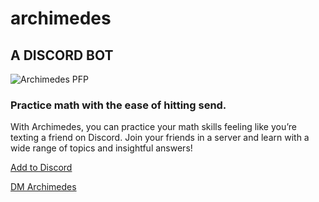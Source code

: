 # archimedes

## A DISCORD BOT

![Archimedes PFP](https://paneersamosa.github.io/archimedes/assets/img/Round%20PFP.svg)

### Practice math with the ease of hitting send.

With Archimedes, you can practice your math skills feeling like you’re texting a friend on Discord. Join your friends in a server and learn with a wide range of topics and insightful answers!

[Add to Discord](https://discord.com/api/oauth2/authorize?client_id=863993305008439306&permissions=274878024704&scope=bot)

[DM Archimedes](#)
